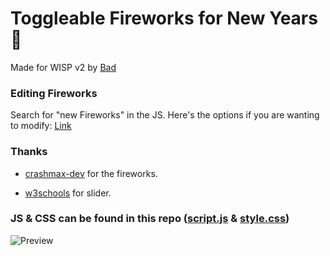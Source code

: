 # Toggleable Fireworks for New Years 🌟

Made for WISP v2 by [Bad](https://bad.is-having.fun)

### Editing Fireworks
Search for "new Fireworks" in the JS.
Here's the options if you are wanting to modify: [Link](https://github.com/crashmax-dev/fireworks-js/tree/v1#options)


### Thanks 
- [crashmax-dev](https://github.com/crashmax-dev/fireworks-js/tree/v1) for the fireworks.
+ [w3schools](https://www.w3schools.com/howto/howto_css_switch.asp) for slider.


### JS & CSS can be found in this repo ([script.js](https://raw.githubusercontent.com/WispyCream/wispv2-mods/main/fireworks/script.js) & [style.css](https://raw.githubusercontent.com/WispyCream/wispv2-mods/main/fireworks/style.css))


![Preview](https://user-images.githubusercontent.com/87938689/211903682-b56be4c1-dd9a-4dd7-8d62-5140bac567fa.gif)
